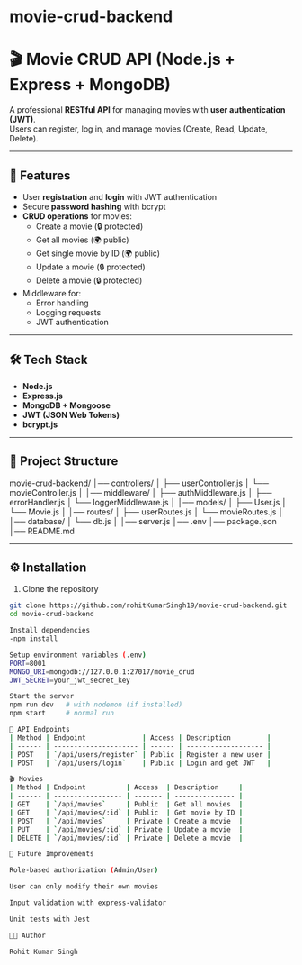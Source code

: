 # movie-crud-backend
# 🎬 Movie CRUD API (Node.js + Express + MongoDB)

A professional **RESTful API** for managing movies with **user authentication (JWT)**.  
Users can register, log in, and manage movies (Create, Read, Update, Delete).

---

## 🚀 Features
- User **registration** and **login** with JWT authentication
- Secure **password hashing** with bcrypt
- **CRUD operations** for movies:
  - Create a movie (🔒 protected)
  - Get all movies (🌍 public)
  - Get single movie by ID (🌍 public)
  - Update a movie (🔒 protected)
  - Delete a movie (🔒 protected)
- Middleware for:
  - Error handling
  - Logging requests
  - JWT authentication

---

## 🛠️ Tech Stack
- **Node.js**
- **Express.js**
- **MongoDB + Mongoose**
- **JWT (JSON Web Tokens)**
- **bcrypt.js**

---

## 📂 Project Structure

movie-crud-backend/
│── controllers/
│ ├── userController.js
│ └── movieController.js
│
│── middleware/
│ ├── authMiddleware.js
│ ├── errorHandler.js
│ └── loggerMiddleware.js
│
│── models/
│ ├── User.js
│ └── Movie.js
│
│── routes/
│ ├── userRoutes.js
│ └── movieRoutes.js
│
│── database/
│ └── db.js
│
│── server.js
│── .env
│── package.json
│── README.md


---

## ⚙️ Installation

1. Clone the repository
```bash
git clone https://github.com/rohitKumarSingh19/movie-crud-backend.git
cd movie-crud-backend

Install dependencies
-npm install

Setup environment variables (.env)
PORT=8001
MONGO_URI=mongodb://127.0.0.1:27017/movie_crud
JWT_SECRET=your_jwt_secret_key

Start the server
npm run dev   # with nodemon (if installed)
npm start     # normal run

📌 API Endpoints
| Method | Endpoint              | Access | Description         |
| ------ | --------------------- | ------ | ------------------- |
| POST   | `/api/users/register` | Public | Register a new user |
| POST   | `/api/users/login`    | Public | Login and get JWT   |

🎬 Movies
| Method | Endpoint          | Access  | Description     |
| ------ | ----------------- | ------- | --------------- |
| GET    | `/api/movies`     | Public  | Get all movies  |
| GET    | `/api/movies/:id` | Public  | Get movie by ID |
| POST   | `/api/movies`     | Private | Create a movie  |
| PUT    | `/api/movies/:id` | Private | Update a movie  |
| DELETE | `/api/movies/:id` | Private | Delete a movie  |

🔮 Future Improvements

Role-based authorization (Admin/User)

User can only modify their own movies

Input validation with express-validator

Unit tests with Jest

👨‍💻 Author

Rohit Kumar Singh

